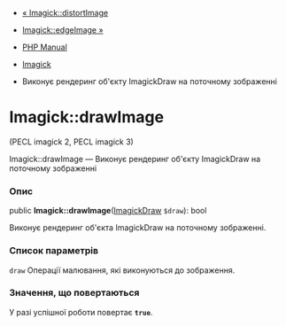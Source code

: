 - [« Imagick::distortImage](imagick.distortimage.md)
- [Imagick::edgeImage »](imagick.edgeimage.md)

- [PHP Manual](index.md)
- [Imagick](class.imagick.md)
- Виконує рендеринг об'єкту ImagickDraw на поточному зображенні

# Imagick::drawImage

(PECL imagick 2, PECL imagick 3)

Imagick::drawImage — Виконує рендеринг об'єкту ImagickDraw на поточному
зображенні

### Опис

public **Imagick::drawImage**([ImagickDraw](class.imagickdraw.md)
`$draw`): bool

Виконує рендеринг об'єкта ImagickDraw на поточному зображенні.

### Список параметрів

`draw`
Операції малювання, які виконуються до зображення.

### Значення, що повертаються

У разі успішної роботи повертає **`true`**.
